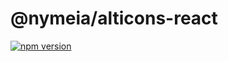 # @nymeia/alticons-react

[![npm version](https://img.shields.io/npm/v/@nymeia/alticons-react.svg)](https://www.npmjs.org/package/@nymeia/alticons-react)
